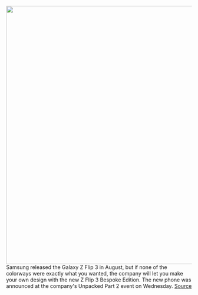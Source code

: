 <img src='https://cdn.vox-cdn.com/thumbor/n5pCs8pP2_0pwybrIaRO7yG5Mys=/0x0:1256x697/1200x800/filters:focal(528x249:728x449)/cdn.vox-cdn.com/uploads/chorus_image/image/70020327/60aaea24_159d_4298_8796_f8918ffa9918.0.jpeg' width='700px' /><br/>
Samsung released the Galaxy Z Flip 3 in August, but if none of the colorways were exactly what you wanted, the company will let you make your own design with the new Z Flip 3 Bespoke Edition. The new phone was announced at the company's Unpacked Part 2 event on Wednesday.
<a href='https://www.theverge.com/2021/10/20/22735494/samsung-galaxy-z-flip-3-bespoke-edition-design-unpacked-2'> Source <a/>